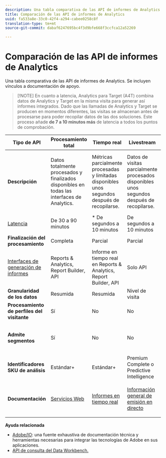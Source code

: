 ```yaml
---
description: Una tabla comparativa de las API de informes de Analytics. Se incluyen vínculos a documentación de apoyo.
title: Comparación de las API de informes de Analytics
uuid: fa533a8e-33c0-42f4-a294-cabee0258c8f
translation-type: tm+mt
source-git-commit: dabaf6247695bc4f3d9bfe668f3ccfca12a52269

---
```



# Comparación de las API de informes de Analytics

Una tabla comparativa de las API de informes de Analytics. Se incluyen vínculos a documentación de apoyo.

>[!NOTE] En cuanto a latencia, Analytics para Target (A4T) combina datos de Analytics y Target en la misma visita para generar así informes integrados. Dado que las llamadas de Analytics y Target se producen en momentos diferentes, las visitas se almacenan antes de procesarse para poder recopilar datos de las dos soluciones. Este proceso añade **de 7 a 10 minutos más** de latencia a todos los puntos de comprobación.

<table id="table_7AF4FD678D494063ADF459B3CBC3EF3F"> 
 <thead> 
  <tr> 
   <th colname="col1" class="entry"> Tipo de API </th> 
   <th colname="col2" class="entry"> Procesamiento total </th> 
   <th colname="col3" class="entry"> Tiempo real </th> 
   <th colname="col4" class="entry"> Livestream </th> 
   <th colname="col5" class="entry"> Data Warehouse </th> 
  </tr> 
 </thead>
 <tbody> 
  <tr> 
   <td colname="col1"> <b>Descripción</b> </td> 
   <td colname="col2"> Datos totalmente procesados y finalizados disponibles en todas las interfaces de Analytics. </td> 
   <td colname="col3"> Métricas parcialmente procesadas y limitadas disponibles unos segundos después de recopilarse. </td> 
   <td colname="col4"> Datos de visitas parcialmente procesados disponibles unos segundos después de recopilarse. </td> 
   <td colname="col5"> Datos totalmente procesados y finalizados que se utilizan para extraer exportaciones de datos de gran volumen. </td> 
  </tr> 
  <tr> 
   <td colname="col1"> <p><a href="https://marketing.adobe.com/resources/help/en_US/analytics/whitepapers/analytics-data-availability.pdf"  > Latencia</a> </p> </td> 
   <td colname="col2"> De 30 a 90 minutos </td> 
   <td colname="col3"> * De segundos a 10 minutos </td> 
   <td colname="col4"> De segundos a 10 minutos </td> 
   <td colname="col5"> 90 minutos + </td> 
  </tr> 
  <tr> 
   <td colname="col1"> <b>Finalización del procesamiento</b> </td> 
   <td colname="col2"> Completa </td> 
   <td colname="col3"> Parcial </td> 
   <td colname="col4"> Parcial </td> 
   <td colname="col5"> Completa </td> 
  </tr> 
  <tr> 
   <td colname="col1"> <a href="https://marketing.adobe.com/resources/help/es_ES/reference/"  > Interfaces de generación de informes</a> </td> 
   <td colname="col2"> Reports &amp; Analytics, Report Builder, API </td> 
   <td colname="col3"> Informe en tiempo real en Reports &amp; Analytics, Report Builder, API </td> 
   <td colname="col4"> Solo API </td> 
   <td colname="col5"> Data Warehouse y API </td> 
  </tr> 
  <tr> 
   <td colname="col1"> <b>Granularidad de los datos</b> </td> 
   <td colname="col2"> Resumida </td> 
   <td colname="col3"> Resumida </td> 
   <td colname="col4"> Nivel de visita </td> 
   <td colname="col5"> Resumida </td> 
  </tr> 
  <tr> 
   <td colname="col1"> <b>Procesamiento de perfiles del visitante</b> </td> 
   <td colname="col2"> Sí </td> 
   <td colname="col3"> No </td> 
   <td colname="col4"> No </td> 
   <td colname="col5"> Sí  </td> 
  </tr> 
  <tr> 
   <td colname="col1"> <b>Admite segmentos</b> </td> 
   <td colname="col2"> Sí </td> 
   <td colname="col3"> No </td> 
   <td colname="col4"> No </td> 
   <td colname="col5"> Sí (pero solo segmentos compatibles con el Data Warehouse) </td> 
  </tr> 
  <tr> 
   <td colname="col1"> <b>Identificadores SKU de análisis</b> </td> 
   <td colname="col2"> Estándar+ </td> 
   <td colname="col3"> Estándar+ </td> 
   <td colname="col4"> Premium Complete o Predictive Intelligence </td> 
   <td colname="col5"> Estándar+ </td> 
  </tr> 
  <tr> 
   <td colname="col1"> <b>Documentación</b> </td> 
   <td colname="col2"> <p> <a href="https://marketing.adobe.com/developer/documentation/analytics-reporting-1-4/get-started%E2%80%8B"  > Servicios Web</a> </p> </td> 
   <td colname="col3"> <p> <a href="https://marketing.adobe.com/developer/documentation/analytics-reporting-1-4/real-time"  > Informes en tiempo real</a> </p> </td> 
   <td colname="col4"> <p> <a href="https://marketing.adobe.com/developer/documentation/analytics-live-stream/overview-1%E2%80%8B"  > Información general de emisión en directo</a> </p> </td> 
   <td colname="col5"> <p><a href="https://marketing.adobe.com/resources/help/es_ES/reference/data_warehouse.html"  > Data Warehouse</a> </p> </td> 
  </tr> 
 </tbody> 
</table>

**Ayuda relacionada**

* [Adobe/IO](https://www.adobe.io/): una fuente exhaustiva de documentación técnica y herramientas necesarias para integrar las tecnologías de Adobe en sus aplicaciones.
* [API de consulta del Data Workbench.](https://marketing.adobe.com/developer/documentation/data-workbench-query-api/c-ins-qry-api)

